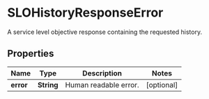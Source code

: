 

# SLOHistoryResponseError

A service level objective response containing the requested history.

## Properties

Name | Type | Description | Notes
------------ | ------------- | ------------- | -------------
**error** | **String** | Human readable error. |  [optional]



